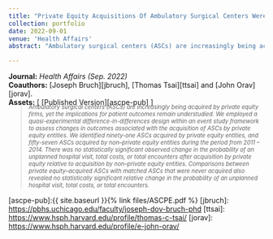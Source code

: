 ```yaml
---
title: "Private Equity Acquisitions Of Ambulatory Surgical Centers Were Not Associated With Quality, Cost, Or Volume Changes"
collection: portfolio
date: 2022-09-01
venue: 'Health Affairs'
abstract: "Ambulatory surgical centers (ASCs) are increasingly being acquired by private equity firms, yet the implications for patients remain understudied. In this study we employed a quasi-experimental difference-in-differences design within an event study framework to assess changes in outcomes associated with the acquisition of ASCs by private equity entities. Using a two-way fixed effects model, we assessed the baseline probability of an unplanned hospital visit, total costs, and total encounters three years preacquisition compared with three years postacquisition in ASCs acquired by private equity versus those acquired by non–private equity entities. We identified ninety-one ASCs acquired by private equity and fifty-seven ASCs acquired by non–private equity entities during the period 2011–14. There was no statistically significant observed change in the probability of an unplanned hospital visit, total costs, or total encounters after acquisition by private equity relative to acquisition by non–private equity entities. When we compared private equity–acquired ASCs with matched ASCs that were never acquired, we also found no statistically significant relative change in the probability of an unplanned hospital visit, total costs, or total encounters. Regulators should ensure that data on private equity acquisitions are transparent and that data are available to track the long-term quality and financial implications of these acquisitions."

---
```


**Journal:** _Health Affairs (Sep. 2022)_
<br>
**Coauthors:** [Joseph Bruch][jbruch], [Thomas Tsai][ttsai] and [John Orav][jorav].
<br/>
**Assets:** [ [Published Version][ascpe-pub] ]
> <div style="font-size: 0.8em; font-style: italic; margin-top: -20px;">
> Ambulatory surgical centers (ASCs) are increasingly being acquired by private equity firms, yet the implications for patient outcomes remain understudied. We employed a quasi-experimental difference-in-differences design within an event study framework to assess changes in outcomes associated with the acquisition of ASCs by private equity entities. We identified ninety-one ASCs acquired by private equity entities, and fifty-seven ASCs acquired by non–private equity entities during the period from 2011 – 2014. There was no statistically significant observed change in the probability of an unplanned hospital visit, total costs, or total encounters after acquisition by private equity relative to acquisition by non–private equity entities. Comparisons between private equity–acquired ASCs with matched ASCs that were never acquired also revealed no statistically significant relative change in the probability of an unplanned hospital visit, total costs, or total encounters.
> </div>

[ascpe-pub]:{{ site.baseurl }}{% link files/ASCPE.pdf %}
[jbruch]: https://pbhs.uchicago.edu/faculty/joseph-dov-bruch-phd
[ttsai]: https://www.hsph.harvard.edu/profile/thomas-c-tsai/
[jorav]: https://www.hsph.harvard.edu/profile/e-john-orav/
